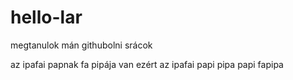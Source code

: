 # hello-lar
megtanulok mán githubolni srácok

az ipafai papnak fa pipája van ezért az ipafai papi pipa papi fapipa
